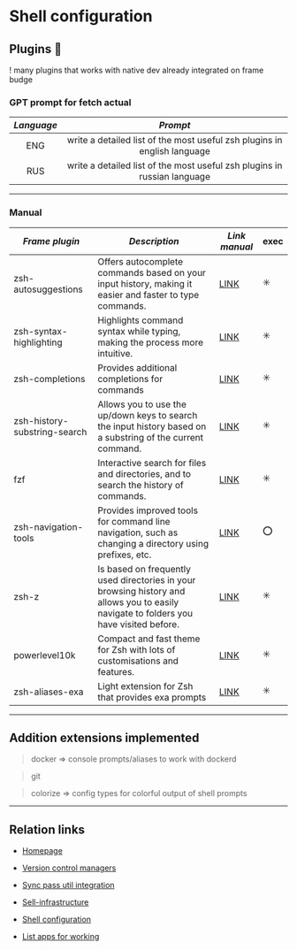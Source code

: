 # Shell configuration

## Plugins 🛒

! many plugins that works with native dev already integrated on frame budge

### GPT prompt for fetch actual

| ***Language*** 	|                               ***Prompt***                               	|
|:--------------:	|:------------------------------------------------------------------------:	|
|       ENG      	| write a detailed list of the most useful zsh plugins in english language 	|
|       RUS      	| write a detailed list of the most useful zsh plugins in russian language 	|

---

### Manual

| ***Frame plugin***           	| ***Description***                                                                                                                      	| ***Link manual***                                                 	| exec 	|
|------------------------------	|----------------------------------------------------------------------------------------------------------------------------------------	|-------------------------------------------------------------------	|------	|
|      zsh-autosuggestions     	| Offers autocomplete commands based on your input history, making it easier and faster to type commands.                                	| [LINK](https://github.com/zsh-users/zsh-autosuggestions)          	|   ✳️  	|
|    zsh-syntax-highlighting   	| Highlights command syntax while typing, making the process more intuitive.                                                             	| [LINK](https://github.com/zsh-users/zsh-syntax-highlighting)      	|   ✳️  	|
|        zsh-completions       	| Provides additional completions for commands                                                                                           	| [LINK](https://github.com/zsh-users/zsh-completions)              	|   ✳️  	|
| zsh-history-substring-search 	| Allows you to use the up/down keys to search the input history based on a substring of the current command.                            	| [LINK](https://github.com/zsh-users/zsh-history-substring-search) 	|   ✳️  	|
|              fzf             	| Interactive search for files and directories, and to search the history of commands.                                                   	| [LINK](https://github.com/junegunn/fzf)                           	|   ✳️  	|
|     zsh-navigation-tools     	| Provides improved tools for command line navigation, such as changing a directory using prefixes, etc.                                 	| [LINK](https://github.com/z-shell/zsh-navigation-tools)           	|   ⭕️  	|
|             zsh-z            	| Is based on frequently used directories in your browsing history and allows you to easily navigate to folders you have visited before. 	| [LINK](https://github.com/agkozak/zsh-z)                          	|   ✳️  	|
|         powerlevel10k        	| Compact and fast theme for Zsh with lots of customisations and features.                                                               	| [LINK](https://github.com/romkatv/powerlevel10k)                  	|   ✳️  	|
|        zsh-aliases-exa       	| Light extension for Zsh that provides exa prompts                                                                                      	| [LINK](https://github.com/DarrinTisdale/zsh-aliases-exa)          	|   ✳️  	|

---

## Addition extensions implemented

> docker => console prompts/aliases to work with dockerd

> git

> colorize => config types for colorful output of shell prompts

---

## Relation links

* [Homepage](../README.md)

* [Version control managers](version-control-managers-manual.md)

* [Sync pass util integration](sync-pass-util-integration.md)

* [Sell-infrastructure](shell-infrastructure-munual.md)

* [Shell configuration](shell-configuration-manual.md)

* [List apps for working](list-apps-working.md)
